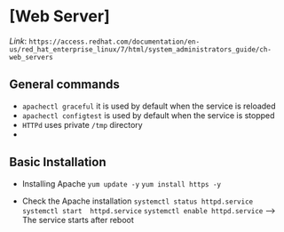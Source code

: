 # [Web Server]

*Link*: `https://access.redhat.com/documentation/en-us/red_hat_enterprise_linux/7/html/system_administrators_guide/ch-web_servers`

## General commands
- `apachectl graceful` it is used by default when the service is reloaded
- `apachectl configtest` is used by default when the service is stopped
- `HTTPd` uses private `/tmp` directory
-
## Basic Installation 

- Installing Apache
  `yum update -y`
  `yum install https -y`

- Check the Apache installation 
  `systemctl status httpd.service`
  `systemctl start  httpd.service`
  `systemctl enable httpd.service` --> The service starts after reboot
